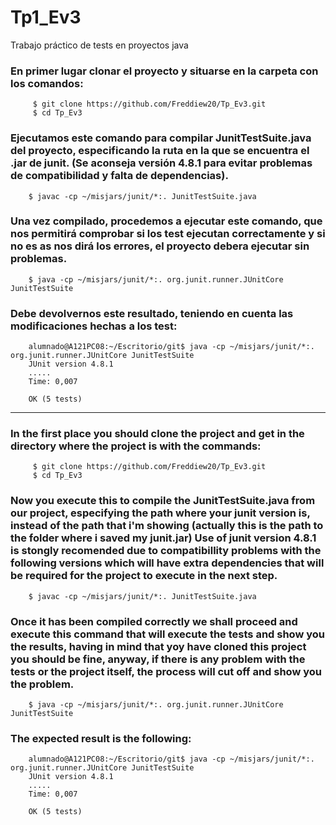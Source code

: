 # Tp1_Ev3
Trabajo práctico de tests en proyectos java

   ### En primer lugar clonar el proyecto y situarse en la carpeta con los comandos:
   
         $ git clone https://github.com/Freddiew20/Tp_Ev3.git 
         $ cd Tp_Ev3

   ### Ejecutamos este comando para compilar JunitTestSuite.java del proyecto, especificando la ruta en la que se encuentra el .jar de junit. (Se aconseja versión 4.8.1 para evitar problemas de compatibilidad y falta de dependencias).
   
        $ javac -cp ~/misjars/junit/*:. JunitTestSuite.java 
       
   ### Una vez compilado, procedemos a ejecutar este comando, que nos permitirá comprobar si los test ejecutan correctamente y si no es as nos dirá los errores, el proyecto debera ejecutar sin problemas.
   
        $ java -cp ~/misjars/junit/*:. org.junit.runner.JUnitCore JunitTestSuite
   
   ### Debe devolvernos este resultado, teniendo en cuenta las modificaciones hechas a los test:
   
        alumnado@A121PC08:~/Escritorio/git$ java -cp ~/misjars/junit/*:. org.junit.runner.JUnitCore JunitTestSuite
        JUnit version 4.8.1
        .....
        Time: 0,007

        OK (5 tests)

----------------------------------------------------------------------------------------------------------------------------------------

   ### In the first place you should clone the project and get in the directory where the project is with the commands:
   
         $ git clone https://github.com/Freddiew20/Tp_Ev3.git 
         $ cd Tp_Ev3

   ### Now you execute this to compile the JunitTestSuite.java from our project, especifying the path where your junit version is, instead of the path that i'm showing (actually this is the path to the folder where i saved my junit.jar) Use of junit version 4.8.1 is stongly recomended due to compatibillity problems with the following versions which will have extra dependencies that will be required for the project to execute in the next step.
   
        $ javac -cp ~/misjars/junit/*:. JunitTestSuite.java 
       
   ### Once it has been compiled correctly we shall proceed and execute this command that will execute the tests and show you the results, having in mind that yoy have cloned this project you should be fine, anyway, if there is any problem with the tests or the project itself, the process will cut off and show you the problem.
   
        $ java -cp ~/misjars/junit/*:. org.junit.runner.JUnitCore JunitTestSuite
   
   ### The expected result is the following:
   
        alumnado@A121PC08:~/Escritorio/git$ java -cp ~/misjars/junit/*:. org.junit.runner.JUnitCore JunitTestSuite
        JUnit version 4.8.1
        .....
        Time: 0,007

        OK (5 tests)
